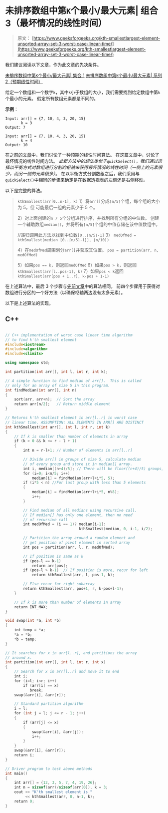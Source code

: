 # 未排序数组中第`K`个最小/最大元素| 组合 3（最坏情况的线性时间）

> 原文： [https://www.geeksforgeeks.org/kth-smallestlargest-element-unsorted-array-set-3-worst-case-linear-time/](https://www.geeksforgeeks.org/kth-smallestlargest-element-unsorted-array-set-3-worst-case-linear-time/)

我们建议阅读以下文章，作为此文章的先决条件。

[未排序数组中第`K`个最小/最大元素| 集合 1](https://www.geeksforgeeks.org/kth-smallestlargest-element-unsorted-array/)
[未排序数组中第`K`个最小/最大元素| 系列 2（预期线性时间）](https://www.geeksforgeeks.org/kth-smallestlargest-element-unsorted-array-set-2-expected-linear-time/)

给定一个数组和一个数字`k`，其中`k`小于数组的大小，我们需要找到给定数组中第`k`个最小的元素。 假定所有数组元素都是不同的。

**示例**：

```
Input: arr[] = {7, 10, 4, 3, 20, 15}
       k = 3
Output: 7

Input: arr[] = {7, 10, 4, 3, 20, 15}
       k = 4
Output: 10
```



在[之前的文章](https://www.geeksforgeeks.org/kth-smallestlargest-element-unsorted-array-set-2-expected-linear-time/)中，我们讨论了一种预期的线性时间算法。 在这篇文章中，讨论了最坏情况的线性时间方法。 *此新方法中的想法类似于`quickSelect()`，我们通过选择以平衡方式对数组进行分割的枢轴来获得最坏情况的线性时间（一侧上的元素很少，而另一侧的元素很多）*。 在以平衡方式分割数组之后，我们采用与`quickSelect()`中相同的步骤来确定是在数据透视表的左侧还是右侧移动。

以下是完整的算法。

> `kthSmallest(arr[0..n-1], k)`
> 1）将`arr[]`分成`⌈n/5⌉`个组，每个组的大小为 5，但 可能最后一组的元素少于 5 个。
> 
> 2）对上面创建的`n / 5`个分组进行排序，并找到所有分组的中位数。 创建一个辅助数组`median[]`，并将所有`⌈n/5⌉`个组的中值存储在该中值数组中。
> 
> //递归调用此方法以找到中位数`[0..⌈n/5⌉-1]`
> 3） `medOfMed = kthSmallest(median [0..⌈n/5⌉-1]], ⌈n/10⌉)`
> 
> 4）在`medOfMed`周围划分`arr[]`并获取其位置。
> `pos = partition(arr, n, medOfMed)`
> 
> 5）如果`pos == k`，则返回`medOfMed`
> 6）如果`pos > k`，则返回`kthSmallest(arr[l..pos-1], k)`
> 7）如果`pos < k`返回`kthSmallest(arr[pos + 1..r], k-pos + 1-1)`

在上述算法中，最后 3 个步骤与[先前文章](https://www.geeksforgeeks.org/kth-smallestlargest-element-unsorted-array-set-2-expected-linear-time/)中的算法相同。 前四个步骤用于获得对数组进行分区的一个好方法（以确保枢轴两边没有太多元素）。

以下是上述算法的实现。

## C++ 

```cpp

// C++ implementation of worst case linear time algorithm 
// to find k'th smallest element 
#include<iostream> 
#include<algorithm> 
#include<climits> 

using namespace std; 

int partition(int arr[], int l, int r, int k); 

// A simple function to find median of arr[].  This is called 
// only for an array of size 5 in this program. 
int findMedian(int arr[], int n) 
{ 
    sort(arr, arr+n);  // Sort the array 
    return arr[n/2];   // Return middle element 
} 

// Returns k'th smallest element in arr[l..r] in worst case 
// linear time. ASSUMPTION: ALL ELEMENTS IN ARR[] ARE DISTINCT 
int kthSmallest(int arr[], int l, int r, int k) 
{ 
    // If k is smaller than number of elements in array 
    if (k > 0 && k <= r - l + 1) 
    { 
        int n = r-l+1; // Number of elements in arr[l..r] 

        // Divide arr[] in groups of size 5, calculate median 
        // of every group and store it in median[] array. 
        int i, median[(n+4)/5]; // There will be floor((n+4)/5) groups; 
        for (i=0; i<n/5; i++) 
            median[i] = findMedian(arr+l+i*5, 5); 
        if (i*5 < n) //For last group with less than 5 elements 
        { 
            median[i] = findMedian(arr+l+i*5, n%5);  
            i++; 
        }     

        // Find median of all medians using recursive call. 
        // If median[] has only one element, then no need 
        // of recursive call 
        int medOfMed = (i == 1)? median[i-1]: 
                                 kthSmallest(median, 0, i-1, i/2); 

        // Partition the array around a random element and 
        // get position of pivot element in sorted array 
        int pos = partition(arr, l, r, medOfMed); 

        // If position is same as k 
        if (pos-l == k-1) 
            return arr[pos]; 
        if (pos-l > k-1)  // If position is more, recur for left 
            return kthSmallest(arr, l, pos-1, k); 

        // Else recur for right subarray 
        return kthSmallest(arr, pos+1, r, k-pos+l-1); 
    } 

    // If k is more than number of elements in array 
    return INT_MAX; 
} 

void swap(int *a, int *b) 
{ 
    int temp = *a; 
    *a = *b; 
    *b = temp; 
} 

// It searches for x in arr[l..r], and partitions the array  
// around x. 
int partition(int arr[], int l, int r, int x) 
{ 
    // Search for x in arr[l..r] and move it to end 
    int i; 
    for (i=l; i<r; i++) 
        if (arr[i] == x) 
           break; 
    swap(&arr[i], &arr[r]); 

    // Standard partition algorithm 
    i = l; 
    for (int j = l; j <= r - 1; j++) 
    { 
        if (arr[j] <= x) 
        { 
            swap(&arr[i], &arr[j]); 
            i++; 
        } 
    } 
    swap(&arr[i], &arr[r]); 
    return i; 
} 

// Driver program to test above methods 
int main() 
{ 
    int arr[] = {12, 3, 5, 7, 4, 19, 26}; 
    int n = sizeof(arr)/sizeof(arr[0]), k = 3; 
    cout << "K'th smallest element is "
         << kthSmallest(arr, 0, n-1, k); 
    return 0; 
} 

```